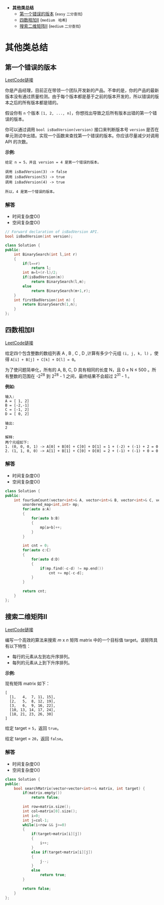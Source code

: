 * **其他类总结**
   * [第一个错误的版本](#第一个错误的版本) (`easy` `二分查找`)
   * [四数相加II](#四数相加II) (`medium ` `哈希`)
   * [搜索二维矩阵II](#搜索二维矩阵II) (`medium` `二分查找`)

# 其他类总结

## 第一个错误的版本

[LeetCode链接](https://leetcode-cn.com/problems/first-bad-version/)

你是产品经理，目前正在带领一个团队开发新的产品。不幸的是，你的产品的最新版本没有通过质量检测。由于每个版本都是基于之前的版本开发的，所以错误的版本之后的所有版本都是错的。

假设你有 `n` 个版本 `[1, 2, ..., n]`，你想找出导致之后所有版本出错的第一个错误的版本。

你可以通过调用 `bool isBadVersion(version)` 接口来判断版本号 `version` 是否在单元测试中出错。实现一个函数来查找第一个错误的版本。你应该尽量减少对调用 API 的次数。

**示例:**

```
给定 n = 5，并且 version = 4 是第一个错误的版本。

调用 isBadVersion(3) -> false
调用 isBadVersion(5) -> true
调用 isBadVersion(4) -> true

所以，4 是第一个错误的版本。 
```

### 解答



* 时间复杂度O()
* 空间复杂度O()

```c++
// Forward declaration of isBadVersion API.
bool isBadVersion(int version);

class Solution {
public:
    int BinarySearch(int l,int r)
    {
        if(l==r)
            return l;
        int m=l+(r-l)/2;
        if(isBadVersion(m))
            return BinarySearch(l,m);
        else
            return BinarySearch(m+1,r);
    }
    int firstBadVersion(int n) {
        return BinarySearch(1,n);
    }
};
```



## 四数相加II

[LeetCode链接](https://leetcode-cn.com/problems/4sum-ii/)

给定四个包含整数的数组列表 A , B , C , D ,计算有多少个元组 `(i, j, k, l)` ，使得 `A[i] + B[j] + C[k] + D[l] = 0`。

为了使问题简单化，所有的 A, B, C, D 具有相同的长度 N，且 0 ≤ N ≤ 500 。所有整数的范围在 -2<sup>28</sup> 到 2<sup>28</sup> - 1 之间，最终结果不会超过 2<sup>31</sup> - 1 。

**例如:**

```
输入:
A = [ 1, 2]
B = [-2,-1]
C = [-1, 2]
D = [ 0, 2]

输出:
2

解释:
两个元组如下:
1. (0, 0, 0, 1) -> A[0] + B[0] + C[0] + D[1] = 1 + (-2) + (-1) + 2 = 0
2. (1, 1, 0, 0) -> A[1] + B[1] + C[0] + D[0] = 2 + (-1) + (-1) + 0 = 0
```

### 解答



- 时间复杂度O()
- 空间复杂度O()

```c++
class Solution {
public:
    int fourSumCount(vector<int>& A, vector<int>& B, vector<int>& C, vector<int>& D) {
        unordered_map<int,int> mp;
        for(auto a:A)
        {
            for(auto b:B)
            {
                mp[a+b]++;
            }
        }
        
        int cnt = 0;
        for(auto c:C)
        {
            for(auto d:D)
            {
                if(mp.find(-c-d) != mp.end())
                    cnt += mp[-c-d];
            }
        }
        
        return cnt;
    }
};
```

## 搜索二维矩阵II

[LeetCode链接](https://leetcode-cn.com/problems/search-a-2d-matrix-ii/)

编写一个高效的算法来搜索 *m* x *n* 矩阵 matrix 中的一个目标值 target。该矩阵具有以下特性：

- 每行的元素从左到右升序排列。
- 每列的元素从上到下升序排列。

**示例:**

现有矩阵 matrix 如下：

```
[
  [1,   4,  7, 11, 15],
  [2,   5,  8, 12, 19],
  [3,   6,  9, 16, 22],
  [10, 13, 14, 17, 24],
  [18, 21, 23, 26, 30]
]
```

给定 target = `5`，返回 `true`。

给定 target = `20`，返回 `false`。

### 解答



- 时间复杂度O()
- 空间复杂度O()



```c++
class Solution {
public:
    bool searchMatrix(vector<vector<int>>& matrix, int target) {
        if(matrix.empty())
            return false;
        
        int row=matrix.size();
        int col=matrix[0].size();
        int i=0;
        int j=col-1;
        while(i<row && j>=0)
        {
            if(target>matrix[i][j])
            {
                i++;
            }
            else if(target<matrix[i][j])
            {
                j--;
            }
            else
                return true;
        }
        
        return false;
    }
};
```

